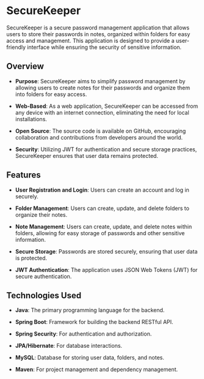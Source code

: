 # SecureKeeper


SecureKeeper is a secure password management application that allows users to store their passwords in notes, organized within folders for easy access and management. This application is designed to provide a user-friendly interface while ensuring the security of sensitive information.

## Overview


- **Purpose**: SecureKeeper aims to simplify password management by allowing users to create notes for their passwords and organize them into folders for easy access.

- **Web-Based**: As a web application, SecureKeeper can be accessed from any device with an internet connection, eliminating the need for local installations.

- **Open Source**: The source code is available on GitHub, encouraging collaboration and contributions from developers around the world.

- **Security**: Utilizing JWT for authentication and secure storage practices, SecureKeeper ensures that user data remains protected.


## Features


- **User  Registration and Login**: Users can create an account and log in securely.

- **Folder Management**: Users can create, update, and delete folders to organize their notes.

- **Note Management**: Users can create, update, and delete notes within folders, allowing for easy storage of passwords and other sensitive information.

- **Secure Storage**: Passwords are stored securely, ensuring that user data is protected.

- **JWT Authentication**: The application uses JSON Web Tokens (JWT) for secure authentication.


## Technologies Used


- **Java**: The primary programming language for the backend.

- **Spring Boot**: Framework for building the backend RESTful API.

- **Spring Security**: For authentication and authorization.

- **JPA/Hibernate**: For database interactions.

- **MySQL**: Database for storing user data, folders, and notes.

- **Maven**: For project management and dependency management.
